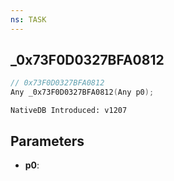 ```yaml
---
ns: TASK
---
```

## _0x73F0D0327BFA0812

```c
// 0x73F0D0327BFA0812
Any _0x73F0D0327BFA0812(Any p0);
```

```
NativeDB Introduced: v1207
```

## Parameters
* **p0**:
